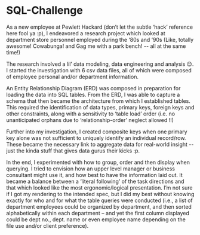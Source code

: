 # SQL-Challenge

As a new employee at Pewlett Hackard (don’t let the subtle ‘hack’ reference here fool ya :p), I endeavored a research project which looked at department store personnel employed during the ‘80s and ‘90s (Like, totally awesome! Cowabunga! and Gag me with a park bench! -- all at the same time!)

The research involved a lil’ data modeling, data engineering and analysis 😉. I started the investigation with 6 csv data files, all of which were composed of employee personal and/or department information.

An Entity Relationship Diagram (ERD) was composed in preparation for loading the data into SQL tables.  From the ERD, I was able to capture a schema that then became the architecture from which I established tables.  This required the identification of data types, primary keys, foreign keys and other constraints, along with a sensitivity to ‘table load’ order (i.e. no unanticipated orphans due to ‘relationship-order’ neglect allowed !!) 

Further into my investigation, I created composite keys when one primary key alone was not sufficient to uniquely identify an individual record/row.  These became the necessary link to aggregate data for real-world insight -- just the kinda stuff that gives data gurus their kicks :p.

In the end, I experimented with how to group, order and then display when querying.  I tried to envision how an upper level manager or business consultant might use it, and how best to have the information laid out.  It became a balance between a ‘literal following’ of the task directions and that which looked like the most ergonomic/logical presentation. I’m not sure if I got my rendering to the intended spec, but I did my best without knowing exactly for who and for what the table queries were conducted (i.e., a list of department employees could be organized by department, and then sorted alphabetically within each department – and yet the first column displayed could be dept no., dept. name or even employee name depending on the file use and/or client preference).
